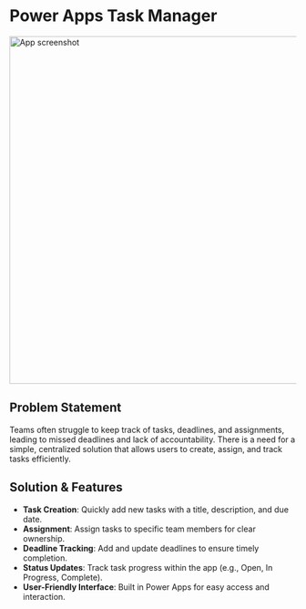 # Power Apps Task Manager

<img width="1088" height="610" alt="App screenshot" src="https://github.com/user-attachments/assets/c721e6ef-36e5-484b-b903-87f3af4f6ab7" />

## Problem Statement

Teams often struggle to keep track of tasks, deadlines, and assignments, leading to missed deadlines and lack of accountability. There is a need for a simple, centralized solution that allows users to create, assign, and track tasks efficiently.

## Solution & Features

- **Task Creation**: Quickly add new tasks with a title, description, and due date.
- **Assignment**: Assign tasks to specific team members for clear ownership.
- **Deadline Tracking**: Add and update deadlines to ensure timely completion.
- **Status Updates**: Track task progress within the app (e.g., Open, In Progress, Complete).
- **User-Friendly Interface**: Built in Power Apps for easy access and interaction.

